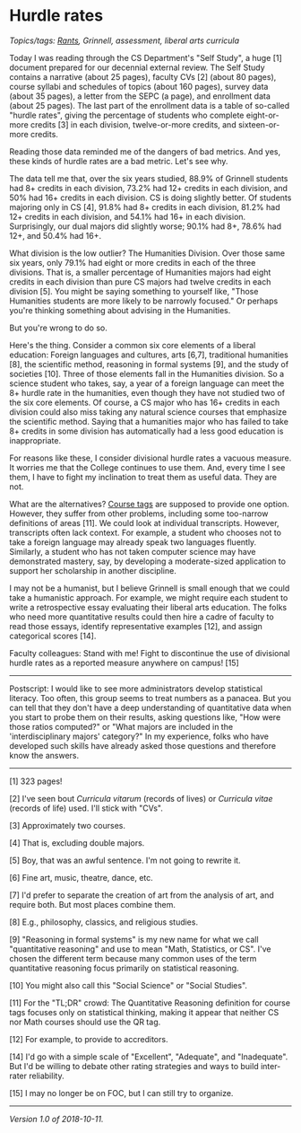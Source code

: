 Hurdle rates
============

*Topics/tags: [Rants](index-rants), Grinnell, assessment, liberal arts curricula*

Today I was reading through the CS Department's "Self Study", a huge
[1] document prepared for our decennial external review.  The Self Study
contains a narrative (about 25 pages), faculty CVs [2] (about 80 pages),
course syllabi and schedules of topics (about 160 pages), survey data
(about 35 pages), a letter from the SEPC (a page), and enrollment data
(about 25 pages).  The last part of the enrollment data is a table of
so-called "hurdle rates", giving the percentage of students who complete
eight-or-more credits [3] in each division, twelve-or-more credits, and
sixteen-or-more credits.

Reading those data reminded me of the dangers of bad metrics.  And yes,
these kinds of hurdle rates are a bad metric.  Let's see why.

The data tell me that, over the six years studied, 88.9% of Grinnell
students had 8+ credits in each division, 73.2% had 12+ credits in each
division, and 50% had 16+ credits in each division.  CS is doing slightly
better.  Of students majoring only in CS [4], 91.8% had 8+ credits in
each division, 81.2% had 12+ credits in each division, and 54.1% had 16+
in each division.  Surprisingly, our dual majors did slightly worse;
90.1% had 8+, 78.6% had 12+, and 50.4% had 16+.

What division is the low outlier?  The Humanities Division.  Over those
same six years, only 79.1% had eight or more credits in each of the
three divisions.  That is, a smaller percentage of Humanities majors had
eight credits in each division than pure CS majors had twelve credits
in each division [5].  You might be saying something to yourself like,
"Those Humanities students are more likely to be narrowly focused."  Or
perhaps you're thinking something about advising in the Humanities.

But you're wrong to do so.

Here's the thing.  Consider a common six core elements of a liberal
education: Foreign languages and cultures, arts [6,7], traditional
humanities [8], the scientific method, reasoning in formal systems [9],
and the study of societies [10].  Three of those elements fall in the
Humanities division.  So a science student who takes, say, a year of
a foreign language can meet the 8+ hurdle rate in the humanities, even
though they have not studied two of the six core elements.  Of course,
a CS major who has 16+ credits in each division could also miss taking
any natural science courses that emphasize the scientific method.  Saying
that a humanities major who has failed to take 8+ credits in some division
has automatically had a less good education is inappropriate.

For reasons like these, I consider divisional hurdle rates a vacuous
measure.  It worries me that the College continues to use them.  And,
every time I see them, I have to fight my inclination to treat them as
useful data.  They are not.

What are the alternatives?  [Course tags](course-tags-2018-03-30) are
supposed to provide one option.  However, they suffer from other problems,
including some too-narrow definitions of areas [11].  We could look at
individual transcripts.  However, transcripts often lack context. For
example, a student who chooses not to take a foreign language may already
speak two languages fluently.  Similarly, a student who has not taken
computer science may have demonstrated mastery, say, by developing
a moderate-sized application to support her scholarship in another
discipline.

I may not be a humanist, but I believe Grinnell is small enough that we
could take a humanistic approach.  For example, we might require each
student to write a retrospective essay evaluating their liberal arts
education.  The folks who need more quantitative results could then hire
a cadre of faculty to read those essays, identify representative examples
[12], and assign categorical scores [14].

Faculty colleagues:  Stand with me!  Fight to discontinue the use of
divisional hurdle rates as a reported measure anywhere on campus! [15]

---

Postscript: I would like to see more administrators develop statistical
literacy.  Too often, this group seems to treat numbers as a panacea.
But you can tell that they don't have a deep understanding of quantitative
data when you start to probe them on their results, asking questions like,
"How were those ratios computed?" or "What majors are included in the
'interdisciplinary majors' category?"  In my experience, folks who have
developed such skills have already asked those questions and therefore
know the answers.

---

[1] 323 pages!

[2] I've seen bout *Curricula vitarum* (records of lives) or *Curricula vitae* 
(records of life) used.  I'll stick with "CVs".

[3] Approximately two courses.

[4] That is, excluding double majors.

[5] Boy, that was an awful sentence.  I'm not going to rewrite it.

[6] Fine art, music, theatre, dance, etc.

[7] I'd prefer to separate the creation of art from the analysis of art,
and require both.  But most places combine them.

[8] E.g., philosophy, classics, and  religious studies.

[9] "Reasoning in formal systems" is my new name for what we call
"quantitative reasoning" and use to mean "Math, Statistics, or CS".
I've chosen the different term because many common uses of the term
quantitative reasoning focus primarily on statistical reasoning.

[10] You might also call this "Social Science" or "Social Studies".

[11] For the "TL;DR" crowd: The Quantitative Reasoning definition for
course tags focuses only on statistical thinking, making it appear that
neither CS nor Math courses should use the QR tag.

[12] For example, to provide to accreditors.

[14] I'd go with a simple scale of "Excellent", "Adequate", and
"Inadequate".  But I'd be willing to debate other rating strategies
and ways to build inter-rater reliability.

[15] I may no longer be on FOC, but I can still try to organize.

---

*Version 1.0 of 2018-10-11.*

